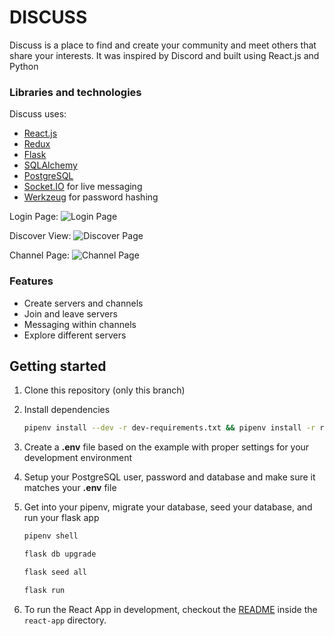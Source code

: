 # DISCUSS

Discuss is a place to find and create your community and meet others that share your interests. 
It was inspired by Discord and built using React.js and Python

### Libraries and technologies
Discuss uses:

* [React.js](https://reactjs.org/)
* [Redux](https://redux.js.org/)
* [Flask](https://flask.palletsprojects.com/en/2.0.x/)
* [SQLAlchemy](https://www.sqlalchemy.org/)
* [PostgreSQL](https://www.postgresql.org/)
* [Socket.IO](https://socket.io/) for live messaging
* [Werkzeug](https://werkzeug.palletsprojects.com/en/2.0.x/) for password hashing

Login Page:
![Login Page](https://imgur.com/1W0E5GS.png)

Discover View:
![Discover Page](https://imgur.com/cq5bqzJ.png)

Channel Page:
![Channel Page](https://res.cloudinary.com/dt8q1ngxj/image/upload/v1638724470/Discuss/discussMessage_ryo6kf.png)

### Features
* Create servers and channels
* Join and leave servers
* Messaging within channels
* Explore different servers

## Getting started

1. Clone this repository (only this branch)
2. Install dependencies

      ```bash
      pipenv install --dev -r dev-requirements.txt && pipenv install -r requirements.txt
      ```

3. Create a **.env** file based on the example with proper settings for your
   development environment
4. Setup your PostgreSQL user, password and database and make sure it matches your **.env** file

5. Get into your pipenv, migrate your database, seed your database, and run your flask app

   ```bash
   pipenv shell
   ```

   ```bash
   flask db upgrade
   ```

   ```bash
   flask seed all
   ```

   ```bash
   flask run
   ```

6. To run the React App in development, checkout the [README](./react-app/README.md) inside the `react-app` directory.

